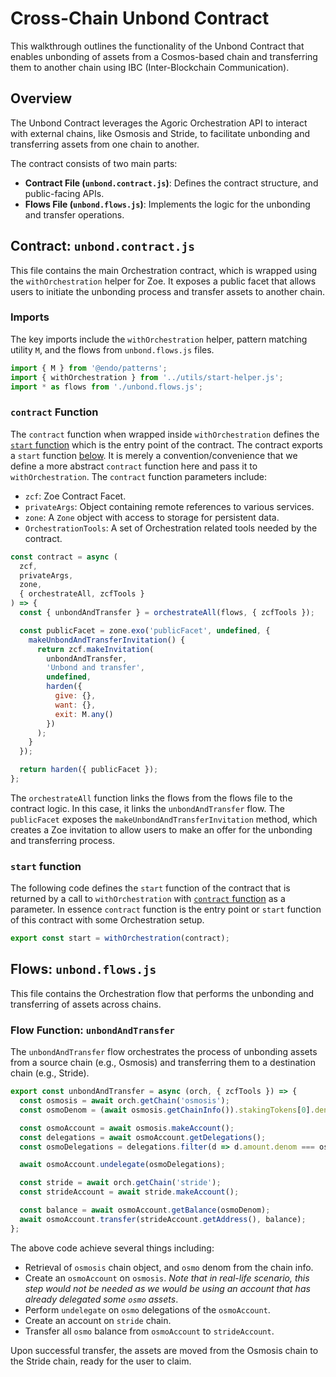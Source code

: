 # Cross-Chain Unbond Contract

<!-- XXX the diagram below is a useful part of the page but it needs to be updated before it is uncommented. -->
<!-- ## Overview Diagram

<br/>
<img src="/reference/assets/sequence-diagrams/orchestration-unbond-example.svg" width="100%" />
<br/> -->

This walkthrough outlines the functionality of the Unbond Contract that enables unbonding of assets from a
Cosmos-based chain and transferring them to another chain using IBC (Inter-Blockchain Communication).

## Overview

The Unbond Contract leverages the Agoric Orchestration API to interact with external chains, like Osmosis and Stride, to facilitate unbonding and transferring assets from one chain to another.

The contract consists of two main parts:

- **Contract File (`unbond.contract.js`)**: Defines the contract structure, and public-facing APIs.
- **Flows File (`unbond.flows.js`)**: Implements the logic for the unbonding and transfer operations.

## Contract: `unbond.contract.js`

This file contains the main Orchestration contract, which is wrapped using the `withOrchestration` helper for Zoe. It exposes a public facet that allows users to initiate the unbonding process and transfer assets to another chain.

### Imports

The key imports include the `withOrchestration` helper, pattern matching utility `M`, and the flows from `unbond.flows.js` files.

```js
import { M } from '@endo/patterns';
import { withOrchestration } from '../utils/start-helper.js';
import * as flows from './unbond.flows.js';
```

### `contract` Function

The `contract` function when wrapped inside `withOrchestration` defines the [`start` function](#start-function) which is the entry point of the contract. The contract exports a `start` function [below](#start-function). It is merely a convention/convenience that we define a more abstract `contract` function here and pass it to `withOrchestration`. The `contract` function parameters include:

- `zcf`: Zoe Contract Facet.
- `privateArgs`: Object containing remote references to various services.
- `zone`: A `Zone` object with access to storage for persistent data.
- `OrchestrationTools`: A set of Orchestration related tools needed by the contract.

```js
const contract = async (
  zcf,
  privateArgs,
  zone,
  { orchestrateAll, zcfTools }
) => {
  const { unbondAndTransfer } = orchestrateAll(flows, { zcfTools });

  const publicFacet = zone.exo('publicFacet', undefined, {
    makeUnbondAndTransferInvitation() {
      return zcf.makeInvitation(
        unbondAndTransfer,
        'Unbond and transfer',
        undefined,
        harden({
          give: {},
          want: {},
          exit: M.any()
        })
      );
    }
  });

  return harden({ publicFacet });
};
```

The `orchestrateAll` function links the flows from the flows file to the contract logic. In this case, it links the `unbondAndTransfer` flow. The `publicFacet` exposes the `makeUnbondAndTransferInvitation` method, which creates a Zoe invitation to allow users to make an offer for the unbonding and transferring process.

### `start` function

The following code defines the `start` function of the contract that is returned by a call to `withOrchestration` with [`contract` function](#contract-function) as a parameter. In essence `contract` function is the entry point or `start` function of this contract with some Orchestration setup.

```js
export const start = withOrchestration(contract);
```

## Flows: `unbond.flows.js`

This file contains the Orchestration flow that performs the unbonding and transferring of assets across chains.

### Flow Function: `unbondAndTransfer`

The `unbondAndTransfer` flow orchestrates the process of unbonding assets from a source chain (e.g., Osmosis) and transferring them to a destination chain (e.g., Stride).

```js
export const unbondAndTransfer = async (orch, { zcfTools }) => {
  const osmosis = await orch.getChain('osmosis');
  const osmoDenom = (await osmosis.getChainInfo()).stakingTokens[0].denom;

  const osmoAccount = await osmosis.makeAccount();
  const delegations = await osmoAccount.getDelegations();
  const osmoDelegations = delegations.filter(d => d.amount.denom === osmoDenom);

  await osmoAccount.undelegate(osmoDelegations);

  const stride = await orch.getChain('stride');
  const strideAccount = await stride.makeAccount();

  const balance = await osmoAccount.getBalance(osmoDenom);
  await osmoAccount.transfer(strideAccount.getAddress(), balance);
};
```

The above code achieve several things including:

- Retrieval of `osmosis` chain object, and `osmo` denom from the chain info.
- Create an `osmoAccount` on `osmosis`. _Note that in real-life scenario, this step would not be needed as we would be using an account that has already delegated some `osmo` assets_.
- Perform `undelegate` on `osmo` delegations of the `osmoAccount`.
- Create an account on `stride` chain.
- Transfer all `osmo` balance from `osmoAccount` to `strideAccount`.

Upon successful transfer, the assets are moved from the Osmosis chain to the Stride chain, ready for the user to claim.
